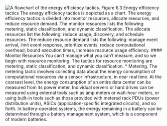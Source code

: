 ![A flowchart of the energy efficiency tactics.](graphics/06fig03.jpg) Figure 6.3 Energy efficiency tactics The energy efficiency tactics is depicted as a chart. The energy efficiency tactics is divided into monitor resources, allocate resources, and reduce resource demand. The monitor resources lists the following: metering, static classification, and dynamic classification. The allocate resources list the following: reduce usage, discovery, and schedule resources. The reduce resource demand lists the following: manage event arrival, limit event response, prioritize events, reduce computational overhead, bound execution times, increase resource usage efficiency. #### Monitor Resources You can’t manage what you can’t measure, and so we begin with resource monitoring. The tactics for resource monitoring are metering, static classification, and dynamic classification. *  Metering. The metering tactic involves collecting data about the energy consumption of computational resources via a sensor infrastructure, in near real time. At the coarsest level, the energy consumption of an entire data center can be measured from its power meter. Individual servers or hard drives can be measured using external tools such as amp meters or watt-hour meters, or using built-in tools such as those provided with metered rack PDUs (power distribution units), ASICs (application-specific integrated circuits), and so forth. In battery-operated systems, the energy remaining in a battery can be determined through a battery management system, which is a component of modern batteries.